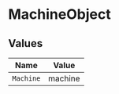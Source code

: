 # MachineObject


## Values

| Name      | Value     |
| --------- | --------- |
| `Machine` | machine   |